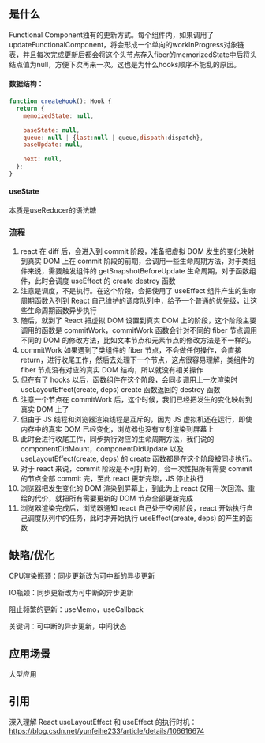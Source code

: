 ## <a id="whatis">是什么</a>

Functional Component独有的更新方式。每个组件内，如果调用了updateFunctionalComponent，将会形成一个单向的workInProgress对象链表，并且每次完成更新后都会将这个头节点存入fiber的memorizedState中后将头结点值为null，方便下次再来一次。这也是为什么hooks顺序不能乱的原因。





#### 数据结构：

```js
function createHook(): Hook {
  return {
    memoizedState: null,

    baseState: null,
    queue: null | {last:null | queue,dispath:dispatch},
    baseUpdate: null,

    next: null,
  };
}
```



#### useState

本质是useReducer的语法糖

### 流程

1. react 在 diff 后，会进入到 commit 阶段，准备把虚拟 DOM 发生的变化映射到真实 DOM 上在 commit 阶段的前期，会调用一些生命周期方法，对于类组件来说，需要触发组件的 getSnapshotBeforeUpdate 生命周期，对于函数组件，此时会调度 useEffect 的 create destroy 函数
2. 注意是调度，不是执行。在这个阶段，会把使用了 useEffect 组件产生的生命周期函数入列到 React 自己维护的调度队列中，给予一个普通的优先级，让这些生命周期函数异步执行
3. 随后，就到了 React 把虚拟 DOM 设置到真实 DOM 上的阶段，这个阶段主要调用的函数是 commitWork，commitWork 函数会针对不同的 fiber 节点调用不同的 DOM 的修改方法，比如文本节点和元素节点的修改方法是不一样的。
4. commitWork 如果遇到了类组件的 fiber 节点，不会做任何操作，会直接 return，进行收尾工作，然后去处理下一个节点，这点很容易理解，类组件的 fiber 节点没有对应的真实 DOM 结构，所以就没有相关操作
5. 但在有了 hooks 以后，函数组件在这个阶段，会同步调用上一次渲染时 useLayoutEffect(create, deps) create 函数返回的 destroy 函数
6. 注意一个节点在 commitWork 后，这个时候，我们已经把发生的变化映射到真实 DOM 上了
7. 但由于 JS 线程和浏览器渲染线程是互斥的，因为 JS 虚拟机还在运行，即使内存中的真实 DOM 已经变化，浏览器也没有立刻渲染到屏幕上
8. 此时会进行收尾工作，同步执行对应的生命周期方法，我们说的componentDidMount，componentDidUpdate 以及 useLayoutEffect(create, deps) 的 create 函数都是在这个阶段被同步执行。
9. 对于 react 来说，commit 阶段是不可打断的，会一次性把所有需要 commit 的节点全部 commit 完，至此 react 更新完毕，JS 停止执行
10. 浏览器把发生变化的 DOM 渲染到屏幕上，到此为止 react 仅用一次回流、重绘的代价，就把所有需要更新的 DOM 节点全部更新完成
11. 浏览器渲染完成后，浏览器通知 react 自己处于空闲阶段，react 开始执行自己调度队列中的任务，此时才开始执行 useEffect(create, deps) 的产生的函数

## <a id="issue">缺陷/优化</a>

CPU渲染瓶颈：同步更新改为可中断的异步更新

IO瓶颈：同步更新改为可中断的异步更新

阻止频繁的更新：useMemo，useCallback

关键词：可中断的异步更新，中间状态

## <a id="scenario">应用场景</a>

大型应用

## <a id="reference">引用</a>

深入理解 React useLayoutEffect 和 useEffect 的执行时机：https://blog.csdn.net/yunfeihe233/article/details/106616674

